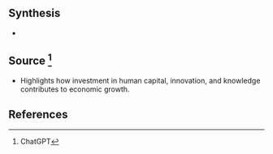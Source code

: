## Synthesis
- 
## Source [^1]
- Highlights how investment in human capital, innovation, and knowledge contributes to economic growth.
## References

[^1]: ChatGPT